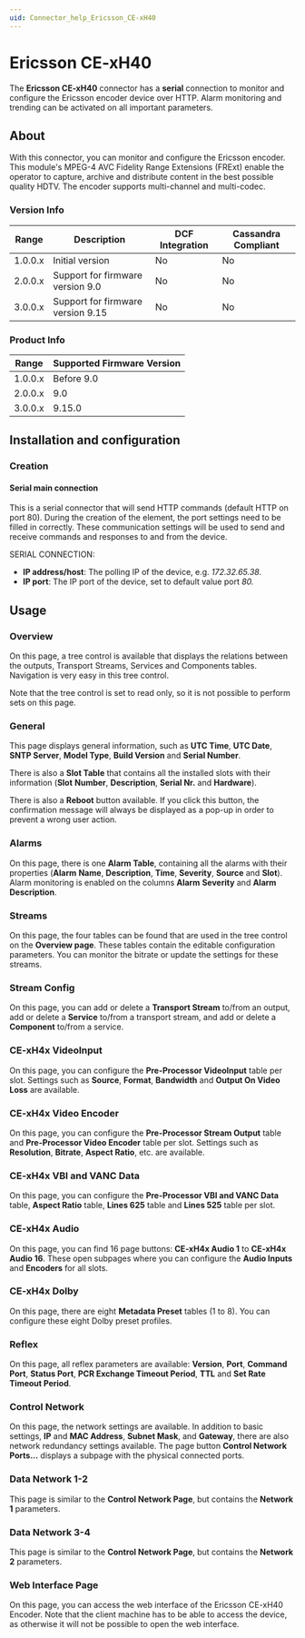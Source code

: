 ```yaml
---
uid: Connector_help_Ericsson_CE-xH40
---
```


# Ericsson CE-xH40

The **Ericsson CE-xH40** connector has a **serial** connection to monitor and configure the Ericsson encoder device over HTTP. Alarm monitoring and trending can be activated on all important parameters.

## About

With this connector, you can monitor and configure the Ericsson encoder. This module's MPEG-4 AVC Fidelity Range Extensions (FRExt) enable the operator to capture, archive and distribute content in the best possible quality HDTV. The encoder supports multi-channel and multi-codec.

### Version Info

| **Range** | **Description**                   | **DCF Integration** | **Cassandra Compliant** |
|------------------|-----------------------------------|---------------------|-------------------------|
| 1.0.0.x          | Initial version                   | No                  | No                      |
| 2.0.0.x          | Support for firmware version 9.0  | No                  | No                      |
| 3.0.0.x          | Support for firmware version 9.15 | No                  | No                      |

### Product Info

| Range | Supported Firmware Version |
|------------------|-----------------------------|
| 1.0.0.x          | Before 9.0                  |
| 2.0.0.x          | 9.0                         |
| 3.0.0.x          | 9.15.0                      |

## Installation and configuration

### Creation

#### Serial main connection

This is a serial connector that will send HTTP commands (default HTTP on port 80). During the creation of the element, the port settings need to be filled in correctly. These communication settings will be used to send and receive commands and responses to and from the device.

SERIAL CONNECTION:

- **IP address/host**: The polling IP of the device, e.g. *172.32.65.38.*
- **IP port**: The IP port of the device, set to default value port *80.*

## Usage

### Overview

On this page, a tree control is available that displays the relations between the outputs, Transport Streams, Services and Components tables. Navigation is very easy in this tree control.

Note that the tree control is set to read only, so it is not possible to perform sets on this page.

### General

This page displays general information, such as **UTC Time**, **UTC Date**, **SNTP Server**, **Model Type**, **Build Version** and **Serial Number**.

There is also a **Slot Table** that contains all the installed slots with their information (**Slot** **Number**, **Description**, **Serial Nr.** and **Hardware**).

There is also a **Reboot** button available. If you click this button, the confirmation message will always be displayed as a pop-up in order to prevent a wrong user action.

### Alarms

On this page, there is one **Alarm Table**, containing all the alarms with their properties (**Alarm** **Name**, **Description**, **Time**, **Severity**, **Source** and **Slot**). Alarm monitoring is enabled on the columns **Alarm** **Severity** and **Alarm Description**.

### Streams

On this page, the four tables can be found that are used in the tree control on the **Overview page**. These tables contain the editable configuration parameters. You can monitor the bitrate or update the settings for these streams.

### Stream Config

On this page, you can add or delete a **Transport Stream** to/from an output, add or delete a **Service** to/from a transport stream, and add or delete a **Component** to/from a service.

### CE-xH4x VideoInput

On this page, you can configure the **Pre-Processor VideoInput** table per slot. Settings such as **Source**, **Format**, **Bandwidth** and **Output On Video Loss** are available.

### CE-xH4x Video Encoder

On this page, you can configure the **Pre-Processor Stream Output** table and **Pre-Processor Video Encoder** table per slot. Settings such as **Resolution**, **Bitrate**, **Aspect Ratio**, etc. are available.

### CE-xH4x VBI and VANC Data

On this page, you can configure the **Pre-Processor VBI and VANC Data** table, **Aspect Ratio** table, **Lines 625** table and **Lines 525** table per slot.

### CE-xH4x Audio

On this page, you can find 16 page buttons: **CE-xH4x Audio 1** to **CE-xH4x** **Audio 16**. These open subpages where you can configure the **Audio Inputs** and **Encoders** for all slots.

### CE-xH4x Dolby

On this page, there are eight **Metadata Preset** tables (1 to 8). You can configure these eight Dolby preset profiles.

### Reflex

On this page, all reflex parameters are available: **Version**, **Port**, **Command Port**, **Status Port**, **PCR Exchange Timeout Period**, **TTL** and **Set Rate Timeout Period**.

### Control Network

On this page, the network settings are available. In addition to basic settings, **IP** and **MAC Address**, **Subnet Mask**, and **Gateway**, there are also network redundancy settings available. The page button **Control Network Ports...** displays a subpage with the physical connected ports.

### Data Network 1-2

This page is similar to the **Control Network Page**, but contains the **Network 1** parameters.

### Data Network 3-4

This page is similar to the **Control Network Page**, but contains the **Network 2** parameters.

### Web Interface Page

On this page, you can access the web interface of the Ericsson CE-xH40 Encoder. Note that the client machine has to be able to access the device, as otherwise it will not be possible to open the web interface.
